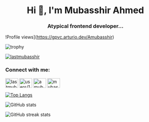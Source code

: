 <h1 align="center">Hi 👋, I'm Mubasshir Ahmed</h1>
<h3 align="center">Atypical frontend developer...</h3>

!Profile views](https://gpvc.arturio.dev/Amubasshir)  

![trophy](https://github-profile-trophy.vercel.app/?username=Amubasshir)

<p align="left"> <a href="https://twitter.com/lastmubasshir" target="blank"><img src="https://img.shields.io/twitter/follow/lastmubasshir?logo=twitter&style=for-the-badge" alt="lastmubasshir" /></a> </p>

<h3 align="left">Connect with me:</h3>
<p align="left">
<a href="https://twitter.com/lastmubasshir" target="blank"><img align="center" src="https://raw.githubusercontent.com/rahuldkjain/github-profile-readme-generator/master/src/images/icons/Social/twitter.svg" alt="lastmubasshir" height="30" width="40" /></a>
<a href="https://stackoverflow.com//users/16774151/mubasshir" target="blank"><img align="center" src="https://raw.githubusercontent.com/rahuldkjain/github-profile-readme-generator/master/src/images/icons/Social/stack-overflow.svg" alt="users/16774151/mubasshir" height="30" width="40" /></a>
  <a href="https://dev.to/amubasshir" target="blank"><img align="center" src="https://cdn.jsdelivr.net/npm/simple-icons@3.0.1/icons/dev-dot-to.svg" alt="amubasshir" height="30" width="40" /></a>
<a href="https://fb.com/mubasshir07/" target="blank"><img align="center" src="https://raw.githubusercontent.com/rahuldkjain/github-profile-readme-generator/master/src/images/icons/Social/facebook.svg" alt="mubasshir07/" height="30" width="40" /></a>
</p>


[![Top Langs](https://github-readme-stats.vercel.app/api/top-langs/?username=Amubasshir)](https://github.com/anuraghazra/github-readme-stats)

![GitHub stats](https://github-readme-stats.vercel.app/api?username=Amubasshir&show_icons=true)  

![GitHub streak stats](https://github-readme-streak-stats.herokuapp.com/?user=Amubasshir)  

